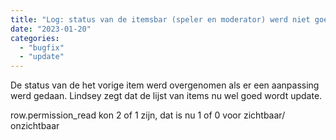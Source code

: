 ```yaml
---
title: "Log: status van de itemsbar (speler en moderator) werd niet goed geupdate"
date: "2023-01-20"
categories: 
  - "bugfix"
  - "update"
---
```


De status van de het vorige item werd overgenomen als er een aanpassing werd gedaan. Lindsey zegt dat de lijst van items nu wel goed wordt update.

row.permission\_read kon 2 of 1 zijn, dat is nu 1 of 0 voor zichtbaar/ onzichtbaar
